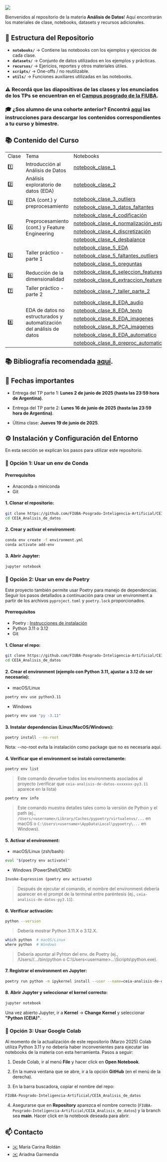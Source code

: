 
![](https://github.com/FIUBA-Posgrado-Inteligencia-Artificial/CEIA_Analisis_de_datos/blob/main/banner.png)


Bienvenidos al repositorio de la materia **Análisis de Datos**! Aquí encontrarán los materiales de clase, notebooks, datasets y recursos adicionales.

## 📂 Estructura del Repositorio

- **`notebooks/`** → Contiene las notebooks con los ejemplos y ejercicios de cada clase.
- **`datasets/`** → Conjunto de datos utilizados en los ejemplos y prácticas.
- **`recursos/`** → Ejericios, reportes y otros materiales útiles.
- **`scripts/`** → One-offs / no reutilizable.
- **`utils/`** → Funciones auxiliares utilizadas en las notebooks.
 <!---
- **`imagenes/`** → Gráficos, diagramas y visualizaciones relevantes para el curso.
--->


### ⚠️ Recordá que las diapositivas de las clases y los enunciados de los TPs se encuentran en el [Campus posgrado de la FIUBA](https://campusposgrado.fi.uba.ar/course/view.php?id=240).


### 🎓 ¿Sos alumno de una cohorte anterior? Encontrá [aquí](recursos/guia-coh-anterior.md) las instrucciones para descargar los contenidos correspondientes a tu curso y bimestre.

## 📚 Contenido del Curso 

<table>
    <tr>
        <td>Clase</td>
        <td>Tema</td>
        <td>Notebooks</td>
    </tr>
    <tr>
        <td>1️⃣</td>
        <td>Introducción al Análisis de Datos</td>
        <td><a href=notebooks/clase_01_introduccion.ipynb>notebook_clase_1</a></td>
    </tr>
    </tr>
    <tr>
        <td>2️⃣</td>
        <td>Análisis exploratorio de datos (EDA)</td>
        <td><a href=notebooks/clase_02_intro_EDA.ipynb>notebook_clase_2</a></td>
    </tr>
    </tr>
    <tr>
        <td rowspan="2">3️⃣</td>
        <td rowspan="2">EDA (cont.) y preprocesamiento</td> 
        <td><a href=notebooks/clase_03_outliers.ipynb>notebook_clase_3_outliers</a></td>
    </tr>
    <tr>
        <td><a href=notebooks/clase_03_datos_faltantes.ipynb>notebook_clase_3_datos_faltantes</a></td>
    </tr>
    </tr>
    <tr>
        <td rowspan="4">4️⃣</td>
        <td rowspan="4">Preprocesamiento (cont.) y Feature Engineering</td>
        <td><a href=notebooks/clase_04_codificacion.ipynb>notebook_clase_4_codificación</a></td>
    </tr>
    <tr>
        <td><a href=notebooks/clase_04_normalizacion_estandarizacion.ipynb>notebook_clase_4_normalización_estandarización</a></td>
    </tr>
    <tr>
        <td><a href=notebooks/clase_04_discretizacion.ipynb>notebook_clase_4_discretización</a></td>
    </tr>
    <tr>
        <td><a href=notebooks/clase_04_desbalance.ipynb>notebook_clase_4_desbalance</a></td>
    </tr>
    </tr>
    <tr>
        <td rowspan="4">5️⃣</td>
        <td rowspan="4">Taller práctico - parte 1</td>
    </tr>
    <tr>
        <td><a href=notebooks/clase_05_taller_parte_1_EDA.ipynb>notebook_clase_5_EDA</a></td>
    </tr>
    <tr>
        <td><a href=notebooks/clase_05_taller_parte_1_faltantes_outliers.ipynb>notebook_clase_5_faltantes_outliers</a></td>
    </tr>
    <tr>
        <td><a href=notebooks/clase_05_taller_parte_1_preguntas.ipynb>notebook_clase_5_preguntas</a></td>
    </tr>
    </tr>
    <tr>
        <td rowspan="3">6️⃣</td>
        <td rowspan="3">Reducción de la dimensionalidad</td>
    </tr>   
    <tr>
        <td><a href=notebooks/clase_06_seleccion_features.ipynb>notebook_clase_6_seleccion_features</a></td>
    </tr>
    <tr>
        <td><a href=notebooks/clase_06_extraccion_features.ipynb>notebook_clase_6_extraccion_features</a></td>
    </tr>
    <tr>
        <td>7️⃣</td>
        <td>Taller práctico - parte 2</td>
        <td><a href=notebooks/clase_07_taller_parte_2_full.ipynb>notebook_clase_7_taller_parte_2</a></td>
    </tr>
    </tr>
    <tr>
        <td rowspan="7">8️⃣</td>
        <td rowspan="7">EDA de datos no estructurados y automatización del análisis de datos</td>
    </tr>
    <tr>
        <td><a href=notebooks/clase_08_EDA_audio.ipynb>notebook_clase_8_EDA_audio</a></td>
    </tr>
    <tr>
        <td><a href=notebooks/clase_08_EDA_texto.ipynb>notebook_clase_8_EDA_texto</a></td>
    </tr>
    <tr>
        <td><a href=notebooks/clase_08_EDA_imagenes.ipynb>notebook_clase_8_EDA_imagenes</a></td>
    </tr>
    <tr>
        <td><a href=notebooks/clase_08_PCA_imagenes.ipynb>notebook_clase_8_PCA_imagenes</a></td>
    </tr>
    <tr>
        <td><a href=notebooks/clase_08_preproc_EDA_automatico.ipynb>notebook_clase_8_EDA_automatico</a></td>
    </tr>
    <tr>
        <td><a href=notebooks/clase_08_preproc_automatico.ipynb>notebook_clase_8_preproc_automatico</a></td>
    </tr>
</table>

## 📚 Bibliografía recomendada [aquí](recursos/bibliografia-recomendada.md).

## 📅 Fechas importantes

<!---
* Entrega del trabajo práctico final: **Martes 15 de abril de 2025 (hasta las 23:59 hora de Argentina)**.

* Presentación del trabajo práctico final: **Jueves 17 de abril de 2025**.

--->
* Entrega del TP parte 1: **Lunes 2 de junio de 2025 (hasta las 23:59 hora de Argentina)**.

* Entrega del TP parte 2: **Lunes 16 de junio de 2025 (hasta las 23:59 hora de Argentina)**.

* Última clase: **Jueves 19 de junio de 2025**.



## ⚙️ Instalación y Configuración del Entorno

En esta sección se explican los pasos para utilizar este repositorio.

### **🔵 Opción 1: Usar un env de Conda**

#### Prerrequisitos 
* Anaconda o miniconda
* Git

#### 1. Clonar el repositorio:

```bash
git clone https://github.com/FIUBA-Posgrado-Inteligencia-Artificial/CEIA_Analisis_de_datos.git
cd CEIA_Analisis_de_datos
```

#### 2. Crear y activar el environment:

```bash
conda env create -f environment.yml
conda activate add-env
```

#### 3. Abrir Jupyter:

```bash
jupyter notebook
```

### **🔵 Opción 2: Usar un env de Poetry**

Este proyecto también permite usar Poetry para manejo de dependencias. Seguir los pasos detallados a continuación para crear un environment a partir de los archivos `pyproject.toml` y `poetry.lock` proporcionados.

#### Prerrequisitos 
 * Poetry : [Instrucciones de instalación](https://python-poetry.org/docs/#installing-with-the-official-installer)
 * Python 3.11 o 3.12
 * Git

#### 1. Clonar el repo:

```bash
git clone https://github.com/FIUBA-Posgrado-Inteligencia-Artificial/CEIA_Analisis_de_datos.git
cd CEIA_Analisis_de_datos
```

#### 2. Crear el environment (ejemplo con Python 3.11, ajustar a 3.12 de ser necesario):

* macOS/Linux

```bash
poetry env use python3.11  
```
* Windows

```bash
poetry env use "py -3.11" 
```

#### 3. Instalar dependencias (Linux/MacOS/Windows):
```bash
poetry install --no-root 
```
Nota: --no-root evita la instalación como package que no es necesaria aquí.

#### 4. Verificar que el environment se instaló correctamente:

```bash
poetry env list
```
> Este comando devuelve todos los environments asociados al proyecto (verificar que `ceia-analisis-de-datos-xxxxxxx-py3.11` aparece en la lista)

```bash
poetry env info
```
> Este comando muestra detalles tales como la versión de Python y el path (ej., `/Users/<username>/Library/Caches/pypoetry/virtualenvs/...` en macOS o `C:\Users\<username>\AppData\Local\pypoetry\...` en Windows).


#### 5. Activar el environment:

* macOS/Linux (zsh/bash):

```bash
eval "$(poetry env activate)" 
```

* Windows (PowerShell/CMD):

```bash
Invoke-Expression (poetry env activate)
```

> Después de ejecutar el comando, el nombre del environment debería aparecer en el prompt de la terminal entre paréntesis (ej., `ceia-analisis-de-datos-py3.11`).

#### 6. Verificar activación:

```bash
python --version
```
> Debería mostrar Python 3.11.X o 3.12.X.


```bash
which python  # macOS/Linux
where python  # Windows
```
> Debería apuntar al Pyhton del env. de Poetry (ej., /Users/<username>/.../bin/python o C:\Users\<username>\...\Scripts\python.exe).


#### 7. Registrar el environment en Jupyter:

```bash
poetry run python -m ipykernel install --user --name=ceia-analisis-de-datos --display-name "Python (CEIA)"
```


#### 8. Abrir Jupyter y seleccionar el kernel correcto:

```bash
jupyter notebook
```
Una vez abierto Jupyter, ir a **Kernel** → **Change Kernel** y seleccionar **"Python (CEIA)"**.




### **🔵 Opción 3: Usar Google Colab**

Al momento de la actualización de este repositorio (Marzo 2025) Colab utiliza Python 3.11 y no debería haber inconvenientes para ejecutar las notebooks de la materia con esta herramienta. Pasos a seguir:

1. Desde Colab, ir al menú **File** y hacer click en **Open** **Notebook**.

2. En la nueva ventana que se abre, ir a la opción **GitHub** (en el menú de la derecha).

3. En la barra buscadora, copiar el nombre del repo: 

```bash
FIUBA-Posgrado-Inteligencia-Artificial/CEIA_Analisis_de_datos
```

4. Asegurarse que en **Repository** aparezca el nombre correcto (`FIUBA-Posgrado-Inteligencia-Artificial/CEIA_Analisis_de_datos`) y la branch sea **main**. Hacer click en la notebook deseada para abrir.



## 📫 Contacto

* [✉️](macroldan@fi.uba.ar) María Carina Roldán 
* [✉️](arigarmendia@gmail.com) Ariadna Garmendia
